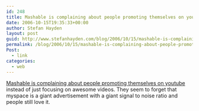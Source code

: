 ```yaml
---
id: 248
title: Mashable is complaining about people promoting themselves on youtube instead of just focusing on awesome videos
date: 2006-10-15T19:35:33+00:00
author: Stefan Hayden
layout: post
guid: http://www.stefanhayden.com/blog/2006/10/15/mashable-is-complaining-about-people-promoting-themselves-on-youtube-instead-of-just-focusing-on-awesome-videos/
permalink: /blog/2006/10/15/mashable-is-complaining-about-people-promoting-themselves-on-youtube-instead-of-just-focusing-on-awesome-videos/
Post:
  - link
categories:
  - web
---
```

<p><a href="http://mashable.com/2006/10/14/youtube-why-the-fun-is-over/">Mashable is complaining about people promoting themselves on youtube</a> instead of just focusing on awesome videos. They seem to forget that myspace is a giant advertisement with a giant signal to noise ratio and people still love it.
</p>
